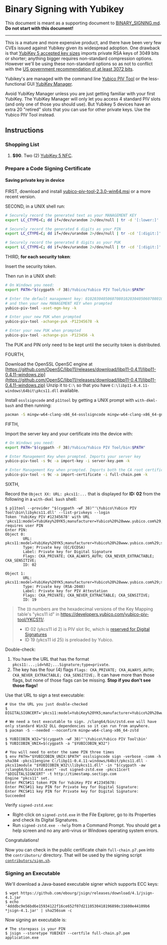 # Binary Signing with Yubikey

This document is meant as a supporting document to [BINARY_SIGNING.md](BINARY_SIGNING.md).
**Do not start with this document!**

---

This is a mature and more expensive product, and there have been
very few CVEs issued against Yubikey given its widespread adoption. One
drawback is that [YubiKey 5 accepted key sizes](https://developers.yubico.com/yubico-piv-tool/Actions/key_import.html)
imports private RSA keys of 3049 bits or shorter; anything bigger requires
non-standard compression options. However we'll be using these non-standard
options so as not to conflict with the
[US government recommendation of at least 3072 bits](https://cryptome.org/2016/01/CNSA-Suite-and-Quantum-Computing-FAQ.pdf).

Yubikey's are managed with the command line
[Yubico PIV Tool](https://developers.yubico.com/yubico-piv-tool/) or the
less-functional GUI [YubiKey Manager](https://developers.yubico.com/yubikey-manager/).

Avoid YubiKey Manager unless you are just getting familiar with your first
YubiKey. The YubiKey Manager will only let you access 4 standard PIV slots (and
only one of those you should use). But Yubikey 5 devices have an extra 20
"retired" slots that you can use for other private keys. Use the Yubico PIV Tool
instead.

## Instructions

### Shopping List

1. **$90**. Two (2) [YubiKey 5 NFC](https://www.yubico.com/product/yubikey-5-nfc/).

### Prepare a Code Signing Certificate

#### Saving private key in device

FIRST, download and install [yubico-piv-tool-2.3.0-win64.msi](https://developers.yubico.com/yubico-piv-tool/Releases) or a more recent version.

SECOND, in a UNIX shell run:

```bash
# Securely record the generated text as your MANAGEMENT KEY
export LC_CTYPE=C; dd if=/dev/urandom 2>/dev/null | tr -d '[:lower:]' | tr -cd '[:xdigit:]' | fold -w48 | head -1

# Securely record the generated 6 digits as your PIN
export LC_CTYPE=C; dd if=/dev/urandom 2>/dev/null | tr -cd '[:digit:]' | fold -w6 | head -1

# Securely record the generated 8 digits as your PUK
export LC_CTYPE=C; dd if=/dev/urandom 2>/dev/null | tr -cd '[:digit:]' | fold -w8 | head -1
```

THIRD, **for each security token**: 

Insert the security token.

Then run in a UNIX shell:

```bash
# On Windows you need:
export PATH="$(cygpath -F 38)/Yubico/Yubico PIV Tool/bin:$PATH"

# Enter the default management key: 010203040506070801020304050607080102030405060708
# and then your new MANAGEMENT KEY when prompted
yubico-piv-tool -aset-mgm-key -k

# Enter your new PUK when prompted
yubico-piv-tool -achange-puk -P12345678 -k

# Enter your new PUK when prompted
yubico-piv-tool -achange-pin -P123456 -k
```

The PUK and PIN only need to be kept until the security token is distributed.

FOURTH,

Download the OpenSSL OpenSC engine at
[https://github.com/OpenSC/libp11/releases/download/libp11-0.4.11/libp11-0.4.11-windows.zip](https://github.com/OpenSC/libp11/releases/download/libp11-0.4.11/libp11-0.4.11-windows.zip)
Unzip it to `C:\` so that you have `C:\libp11-0.4.11-windows\64bit\pkcs11.dll`
available.

Install `osslsigncode` and `p11tool` by getting a UNIX prompt with `with-dkml-bash` and then
running:

```bash
pacman -S mingw-w64-clang-x86_64-osslsigncode mingw-w64-clang-x86_64-gnutls
```

FIFTH,

Import the server key and your certificate into the device with:

```bash
# On Windows you need:
export PATH="$(cygpath -F 38)/Yubico/Yubico PIV Tool/bin:$PATH"

# Enter Management Key when prompted. Imports your server key
yubico-piv-tool -s 9c -a import-key -i server-key.pem -k

# Enter Management Key when prompted. Imports both the CA root certificate and your CA-signed certificate
yubico-piv-tool -s 9c -a import-certificate -i full-chain.pem -k
```

SIXTH,

Record the `Object XX: URL: pkcs11:...` that is displayed for **ID: 02** from the following in a `with-dkml bash` shell:

```console
$ p11tool --provider "$(cygpath -wF 38)"'\Yubico\Yubico PIV Tool\bin\libykcs11.dll' --list-privkeys --login
Token 'YubiKey PIV #12345678' with URL 'pkcs11:model=YubiKey%20YK5;manufacturer=Yubico%20%28www.yubico.com%29;serial=12345678;token=YubiKey%20PIV%20%2312345678' requires user PIN
Enter PIN:
Object 0:
        URL: pkcs11:model=YubiKey%20YK5;manufacturer=Yubico%20%28www.yubico.com%29;serial=12345678;token=YubiKey%20PIV%20%2312345678;id=%02;object=Private%20key%20for%20Digital%20Signature;type=private
        Type: Private key (EC/ECDSA)
        Label: Private key for Digital Signature
        Flags: CKA_PRIVATE; CKA_ALWAYS_AUTH; CKA_NEVER_EXTRACTABLE; CKA_SENSITIVE;
        ID: 02

Object 1:
        URL: pkcs11:model=YubiKey%20YK5;manufacturer=Yubico%20%28www.yubico.com%29;serial=12345678;token=YubiKey%20PIV%20%2312345678;id=%19;object=Private%20key%20for%20PIV%20Attestation;type=private
        Type: Private key (RSA-2048)
        Label: Private key for PIV Attestation
        Flags: CKA_PRIVATE; CKA_NEVER_EXTRACTABLE; CKA_SENSITIVE;
        ID: 19
```

> The `ID` numbers are the hexadecimal versions of the Key Mapping table's "ykcs11 id" in
> https://developers.yubico.com/yubico-piv-tool/YKCS11/.
> * ID 02 (ykcs11 id 2) is PIV slot 9c, which is [reserved for Digital Signatures](https://developers.yubico.com/PIV/Introduction/Certificate_slots.html)
> * ID 19 (ykcs11 id 25) is preloaded by Yubico.

Double-check:
1. You have the URL that has the format `pkcs11:...;id=%02;...Signature;type=private`.
2. The key has the four (4) flags `Flags: CKA_PRIVATE; CKA_ALWAYS_AUTH; CKA_NEVER_EXTRACTABLE; CKA_SENSITIVE;`.
   It can have more than those flags, but none of those flags can be missing. **Stop if you don't see those flags!**

Use that URL to sign a test executable:

```console
# Use the URL you just double-checked
$ DIGITALSIGNCERT='pkcs11:model=YubiKey%20YK5;manufacturer=Yubico%20%28www.yubico.com%29;serial=12345678;token=YubiKey%20PIV%20%2312345678;id=%02;object=Private%20key%20for%20Digital%20Signature;type=private'

# We need a test executable to sign. /clang64/bin/zstd.exe will have only standard Win32 DLL dependencies so it can run from anywhere.
$ pacman -S --needed --noconfirm mingw-w64-clang-x86_64-zstd

$ YUBICOBIN_W32="$(cygpath -wF 38)"'\Yubico\Yubico PIV Tool\bin'
$ YUBICOBIN_UNIX=$(cygpath -a "$YUBICOBIN_W32")

# You will need to enter the same PIN three times
$ env PATH="$YUBICOBIN_UNIX:$PATH" osslsigncode sign -verbose -comm -h sha384 -pkcs11engine C:/libp11-0.4.11-windows/64bit/pkcs11.dll -pkcs11module "$YUBICOBIN_W32\\libykcs11.dll" -in "$(cygpath -aw /clang64/bin/zstd.exe)" -out signed-zstd.exe -pkcs11cert "$DIGITALSIGNCERT" -t http://timestamp.sectigo.com
Engine "pkcs11" set.
Enter PKCS#11 token PIN for YubiKey PIV #12345678:
Enter PKCS#11 key PIN for Private key for Digital Signature:
Enter PKCS#11 key PIN for Private key for Digital Signature:
Succeeded
```

Verify `signed-zstd.exe`:
* Right-click on `signed-zstd.exe` in the File Explorer, go to its Properties
  and check its Digital Signatures.
* Run `signed-zstd.exe --help` from a Command Prompt. You should get a help
  screen and no any anti-virus or Windows operating system errors.

Congratulations!

Now you can check in the public certificate chain `full-chain.p7.pem`
into the `contributors/` directory. That will be used by the signing script
[`contributors/sign.sh`](./sign.sh).

### Signing an Executable

We'll download a Java-based executable signer which supports ECC keys:

```session
$ wget https://github.com/ebourg/jsign/releases/download/4.1/jsign-4.1.jar
$ echo '4dddbc9e56bd6e15934122f16ce652f07d2110530418196898c31600e44109b6 *jsign-4.1.jar' | sha256sum -c
```

Now signing an executable is:

```session
# The storepass is your PIN
$ jsign --storetype YUBIKEY --certfile full-chain.p7.pem application.exe
```
